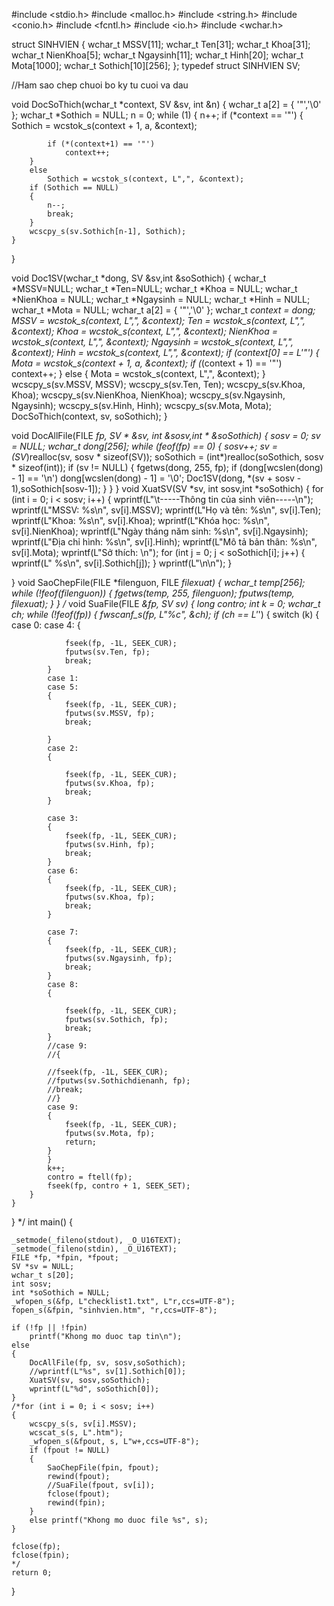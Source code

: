 #include <stdio.h>
#include <malloc.h>
#include <string.h>
#include <conio.h>
#include <fcntl.h>
#include <io.h>
#include <wchar.h>


struct SINHVIEN
{
	wchar_t MSSV[11];
	wchar_t Ten[31];
	wchar_t Khoa[31];
	wchar_t NienKhoa[5];
	wchar_t Ngaysinh[11];
	wchar_t Hinh[20];
	wchar_t Mota[1000];
	wchar_t Sothich[10][256];
}; typedef struct SINHVIEN SV;

//Ham sao chep chuoi bo ky tu cuoi va dau

void DocSoThich(wchar_t *context, SV &sv, int &n)
{
	wchar_t a[2] = { '"','\0' };
	wchar_t *Sothich = NULL;
	n = 0;
	while (1)
	{
		n++;
		if (*context == '"')
		{
			Sothich = wcstok_s(context + 1, a, &context);
			
			if (*(context+1) == '"')
				context++;
		}
		else  
			Sothich = wcstok_s(context, L",", &context);
		if (Sothich == NULL)
		{
			n--;
			break;
		}
		wcscpy_s(sv.Sothich[n-1], Sothich);
	}
}

void Doc1SV(wchar_t *dong, SV &sv,int &soSothich)
{
	wchar_t *MSSV=NULL;
	wchar_t *Ten=NULL;
	wchar_t *Khoa = NULL;
	wchar_t *NienKhoa = NULL;
	wchar_t *Ngaysinh = NULL;
	wchar_t *Hinh = NULL;
	wchar_t *Mota = NULL;
	wchar_t a[2] = { '"','\0' };
	wchar_t *context = dong;
	MSSV = wcstok_s(context, L",", &context);
	Ten = wcstok_s(context, L",", &context);
	Khoa = wcstok_s(context, L",", &context);
	NienKhoa = wcstok_s(context, L",", &context);
	Ngaysinh = wcstok_s(context, L",", &context);
	Hinh = wcstok_s(context, L",", &context);
	if (context[0] == L'"')
	{
		Mota = wcstok_s(context + 1, a, &context);
		if (*(context + 1) == '"')
			context++;
	}
	else
	{
		Mota = wcstok_s(context, L",", &context);
	}
	wcscpy_s(sv.MSSV, MSSV);
	wcscpy_s(sv.Ten, Ten);
	wcscpy_s(sv.Khoa, Khoa);
	wcscpy_s(sv.NienKhoa, NienKhoa);
	wcscpy_s(sv.Ngaysinh, Ngaysinh);
	wcscpy_s(sv.Hinh, Hinh);
	wcscpy_s(sv.Mota, Mota);
	DocSoThich(context, sv, soSothich);
}

void DocAllFile(FILE *fp, SV * &sv, int &sosv,int * &soSothich)
{
	sosv = 0;
	sv = NULL;
	wchar_t dong[256];
	while (feof(fp) == 0)
	{
		sosv++;
		sv = (SV*)realloc(sv, sosv * sizeof(SV));
		soSothich = (int*)realloc(soSothich, sosv * sizeof(int));
		if (sv != NULL)
		{
			fgetws(dong, 255, fp);
			if (dong[wcslen(dong) - 1] == '\n')
				dong[wcslen(dong) - 1] = '\0';
			Doc1SV(dong, *(sv + sosv - 1),soSothich[sosv-1]);
		}
	}
}
void XuatSV(SV *sv, int sosv,int *soSothich)
{
	for (int i = 0; i < sosv; i++)
	{
		wprintf(L"\t-----Thông tin của sinh viên-----\n");
		wprintf(L"MSSV:     %s\n", sv[i].MSSV);
		wprintf(L"Họ và tên:    %s\n", sv[i].Ten);
		wprintf(L"Khoa:     %s\n", sv[i].Khoa);
		wprintf(L"Khóa học:   %s\n", sv[i].NienKhoa);
		wprintf(L"Ngày tháng năm sinh:   %s\n", sv[i].Ngaysinh);
		wprintf(L"Địa chỉ hình:   %s\n", sv[i].Hinh);
		wprintf(L"Mô tả bản thân:   %s\n", sv[i].Mota);
		wprintf(L"Sở thích: \n");
		for (int j = 0; j < soSothich[i]; j++)
		{
			wprintf(L"    %s\n", sv[i].Sothich[j]);
		}
		wprintf(L"\n\n");
	}

	
}
void SaoChepFile(FILE *filenguon, FILE *filexuat)
{
	wchar_t temp[256];
	while (!feof(filenguon))
	{
		fgetws(temp, 255, filenguon);
		fputws(temp, filexuat);
	}
}
/*
void SuaFile(FILE *&fp, SV sv)
{
	long contro;
	int k = 0;
	wchar_t ch;
	while (!feof(fp))
	{
		fwscanf_s(fp, L"%c", &ch);
		if (ch == L'*')
		{
			switch (k)
			{
			case 0:
			case 4:
			{

				fseek(fp, -1L, SEEK_CUR);
				fputws(sv.Ten, fp);
				break;
			}
			case 1:
			case 5:
			{
				fseek(fp, -1L, SEEK_CUR);
				fputws(sv.MSSV, fp);
				break;

			}
			case 2:
			{

				fseek(fp, -1L, SEEK_CUR);
				fputws(sv.Khoa, fp);
				break;
			}

			case 3:
			{
				fseek(fp, -1L, SEEK_CUR);
				fputws(sv.Hinh, fp);
				break;
			}
			case 6:
			{
				fseek(fp, -1L, SEEK_CUR);
				fputws(sv.Khoa, fp);
				break;
			}

			case 7:
			{
				fseek(fp, -1L, SEEK_CUR);
				fputws(sv.Ngaysinh, fp);
				break;
			}
			case 8:
			{

				fseek(fp, -1L, SEEK_CUR);
				fputws(sv.Sothich, fp);
				break;
			}
			//case 9:
			//{

			//fseek(fp, -1L, SEEK_CUR);
			//fputws(sv.Sothichdienanh, fp);
			//break;
			//}
			case 9:
			{
				fseek(fp, -1L, SEEK_CUR);
				fputws(sv.Mota, fp);
				return;
			}
			}
			k++;
			contro = ftell(fp);
			fseek(fp, contro + 1, SEEK_SET);
		}
	}
}
*/
int main()
{

	_setmode(_fileno(stdout), _O_U16TEXT);
	_setmode(_fileno(stdin), _O_U16TEXT);
	FILE *fp, *fpin, *fpout;
	SV *sv = NULL;
	wchar_t s[20];
	int sosv;
	int *soSothich = NULL;
	_wfopen_s(&fp, L"checklist1.txt", L"r,ccs=UTF-8");
	fopen_s(&fpin, "sinhvien.htm", "r,ccs=UTF-8");

	if (!fp || !fpin)
		printf("Khong mo duoc tap tin\n");
	else
	{
		DocAllFile(fp, sv, sosv,soSothich);
		//wprintf(L"%s", sv[1].Sothich[0]);
		XuatSV(sv, sosv,soSothich);
		wprintf(L"%d", soSothich[0]);
	}
	/*for (int i = 0; i < sosv; i++)
	{
		wcscpy_s(s, sv[i].MSSV);
		wcscat_s(s, L".htm");
		_wfopen_s(&fpout, s, L"w+,ccs=UTF-8");
		if (fpout != NULL)
		{
			SaoChepFile(fpin, fpout);
			rewind(fpout);
			//SuaFile(fpout, sv[i]);
			fclose(fpout);
			rewind(fpin);
		}
		else printf("Khong mo duoc file %s", s);
	}

	fclose(fp);
	fclose(fpin);
	*/
	return 0;

}

